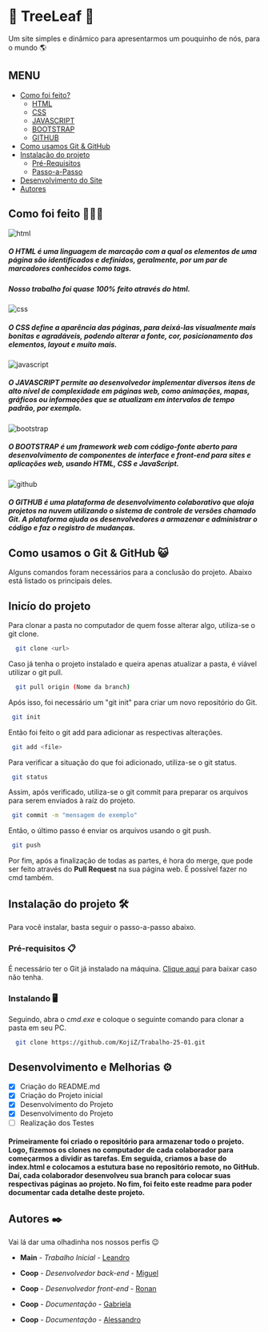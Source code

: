 
# 🌳 TreeLeaf 🌳

Um site simples e dinâmico para apresentarmos um pouquinho de nós, para o mundo 🌎

## MENU

* [Como foi feito?](#Como-foi-feito-👨🏻‍💻)
	- [HTML](#get-sub-items-of-the-item)
	- [CSS](#magic-where-methods)
    - [JAVASCRIPT](#magic-where-methods)
    - [BOOTSTRAP](#magic-where-methods)
    - [GITHUB](#magic-where-methods)
* [Como usamos Git & GitHub](#Como-usamos-o-Git-&-GitHub-😺)
* [Instalação do projeto](#Instalação-do-projeto-🛠️)
	- [Pré-Requisitos](#Pré-requisitos-📋)
	- [Passo-a-Passo](#Instalando-🖥️)
* [Desenvolvimento do Site](Desenvolvimento-e-Melhorias-⚙️)
* [Autores](#Autores-✒️)

## Como foi feito 👨🏻‍💻
![html](https://img.shields.io/badge/HTML-ff6600?style=for-the-badge&logo=html5&logoColor=white)

##### O **HTML** é uma linguagem de marcação com a qual os elementos de uma página são identificados e definidos, geralmente, por um par de marcadores conhecidos como tags. 
##### Nosso trabalho foi quase 100% feito através do html.
####
![css](https://img.shields.io/badge/CSS-139bf9?style=for-the-badge&logo=css3&logoColor=white)

##### O **CSS** define a aparência das páginas, para deixá-las visualmente mais bonitas e agradáveis, podendo alterar a fonte, cor, posicionamento dos elementos, layout e muito mais.
####
![javascript](https://img.shields.io/badge/JAVASCRIPT-e8a500?style=for-the-badge&logo=javascript&logoColor=white)

##### O **JAVASCRIPT** permite ao desenvolvedor implementar diversos itens de alto nível de complexidade em páginas web, como animações, mapas, gráficos ou informações que se atualizam em intervalos de tempo padrão, por exemplo.

####
![bootstrap](https://img.shields.io/badge/BOOTSTRAP-b31bca?style=for-the-badge&logo=bootstrap&logoColor=white)
##### O **BOOTSTRAP** é um framework web com código-fonte aberto para desenvolvimento de componentes de interface e front-end para sites e aplicações web, usando HTML, CSS e JavaScript.

####
![github](https://img.shields.io/badge/GITHUB-black?style=for-the-badge&logo=github&logoColor=white)
##### O **GITHUB** é uma plataforma de desenvolvimento colaborativo que aloja projetos na nuvem utilizando o sistema de controle de versões chamado Git. A plataforma ajuda os desenvolvedores a armazenar e administrar o código e faz o registro de mudanças.




## Como usamos o Git &  GitHub  😺

Alguns comandos foram necessários para a conclusão do projeto. Abaixo está listado os principais deles.

## Inicío do projeto
Para clonar a pasta no computador de quem fosse alterar algo, utiliza-se o git clone.

```bash
  git clone <url>
```
Caso já tenha o projeto instalado e queira apenas atualizar a pasta, é viável utilizar o git pull.

```bash
  git pull origin (Nome da branch)
```

Após isso, foi necessário um "git init" para criar um novo repositório do Git.

```bash
 git init
```
Então foi feito o git add para adicionar as respectivas alterações.

```bash
 git add <file>
```

Para verificar a situação do que foi adicionado, utiliza-se o git status.

```bash
 git status
```

Assim, após verificado, utiliza-se o git commit para preparar os arquivos para serem enviados à raíz do projeto.

```bash
 git commit -m "mensagem de exemplo"
```
Então, o último passo é enviar os arquivos usando o git push.
```bash
 git push
```
Por fim, após a finalização de todas as partes, é hora do merge, que pode ser feito através do **Pull Request** na sua página web. É possível fazer no cmd também. 


## Instalação do projeto 🛠️
Para você instalar, basta seguir o passo-a-passo abaixo.
### Pré-requisitos 📋

É necessário ter o Git já instalado na máquina. [Clique aqui](https://git-scm.com/) para baixar caso não tenha.
### Instalando 🖥️
Seguindo, abra o *cmd.exe* e coloque o seguinte comando para clonar a pasta em seu PC.

```bash
  git clone https://github.com/KojiZ/Trabalho-25-01.git
```
    


    



## Desenvolvimento e Melhorias ⚙️
- [x]  Criação do README.md
- [x]  Criação do Projeto inicial
- [x]  Desenvolvimento do Projeto
- [x]  Desenvolvimento do Projeto
- [ ]  Realização dos Testes
#### Primeiramente foi criado o repositório para armazenar todo o projeto. Logo, fizemos os clones no computador de cada colaborador para começarmos a dividir as tarefas. Em seguida, criamos a base do index.html e colocamos a estutura base no repositório remoto, no GitHub. Daí, cada colaborador desenvolveu sua branch para colocar suas respectivas páginas ao projeto. No fim, foi feito este readme para poder documentar cada detalhe deste projeto.
## Autores ✒️

Vai lá dar uma  olhadinha nos nossos perfis 😉

* **Main** - *Trabalho Inicial* - [Leandro](https://github.com/KojiZ)
* **Coop** - *Desenvolvedor back-end* - [Miguel](https://github.com/salmen05)
* **Coop** - *Desenvolvedor front-end* - [Ronan](https://github.com/ronanmenezes)
* **Coop** - *Documentação* - [Gabriela](https://github.com/gabrielapurger)

* **Coop** - *Documentação* - [Alessandro](https://github.com/gagomidia)

